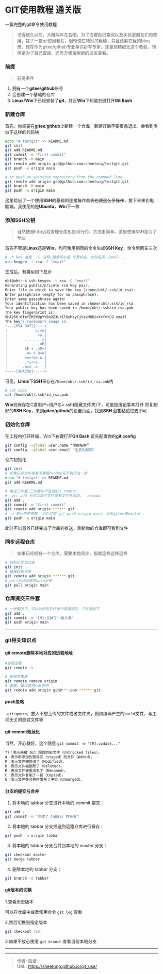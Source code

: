 # GIT使用教程 通关版


一篇完整的git命令使用教程
<!--more-->

>记得很久以前，大概两年左右吧，为了方便自己查阅以及实验室朋友们的使用，搓了一篇git使用教程，很惭愧它特别的粗糙，并且还躺在我的blog里，现在作为gitee/github专业单词拼写专家，还是想精细化这个教程，同样是为了自己查阅，还有方便搜索到的朋友查看。

### 前提
>前提条件 

1. 拥有一个**gitee**/**github**账号
2. 会创建一个基础的仓库
3. **Linux**/**Win**下已经安装了**git**，并且**Win**下知道右键打开**Git Bash**
### 新建仓库
首先，你需要在**gitee**/**github**上新建一个仓库，新建好后不要着急退出。会看到类似于这样的代码块
```bash
echo "# testgit" >> README.md
git init
git add README.md
git commit -m "first commit"
git branch -M main
git remote add origin git@github.com:sheetung/testgit.git
git push -u origin main

#…or push an existing repository from the command line
git remote add origin git@github.com:sheetung/testgit.git
git branch -M main
git push -u origin main
```
这里给出了一个使用**SSH**的基础的连接操作~~其实也就这么多操作~~，接下来来到电脑端，我使用的是**Ubuntu**，**Win**下一样
### 添加SSH公钥
>当然使用http远程管理仓库也是可行的，方法更简单。这里使用SSH是为了~~专业~~

首先不管是**Linux**还是**Win**，均可使用相同的命令生成**SSH Key**，命令后回车三次
```bash
# -t key 类型  -C 注释,随意可以是 计算机名，你的名字，Email...
ssh-keygen -t rsa -C "email"
```
生成后，有类似如下显示
```bash
ubt@ubt:~$ ssh-keygen -t rsa -C "email"
Generating public/private rsa key pair.
Enter file in which to save the key (/home/ubt/.ssh/id_rsa): 
Enter passphrase (empty for no passphrase): 
Enter same passphrase again: 
Your identification has been saved in /home/ubt/.ssh/id_rsa
Your public key has been saved in /home/ubt/.ssh/id_rsa.pub
The key fingerprint is:
SHA256:0fefZMlW9pYVBnOZ3urEl6yMzyCjtzvM8UivXkYvtCQ email
The key's randomart image is:
+---[RSA 3072]----+
|             o.+o|
|         .    +o.|
|        . . . . =|
|         . . ..oB|
|        SE + .oO+|
|         o= o B=o|
|        +o=*o+.o.|
|        .*=++o.  |
|       .o== .o   |
+----[SHA256]-----+
```
可见，**Linux**下**SSH**保存在`/home/ubt/.ssh/id_rsa.pub`内
```bash
# cat copy
cat /home/ubt/.ssh/id_rsa.pub
```
**Win**则保存在C盘用户>用户名>.ssh(隐藏文件夹)下，可直接用记事本打开
将复制好的**SSH Key**，来到**gitee**/**github**的设置页面，找到**SSH 公钥**粘贴进去即可
### 初始化仓库
在工程内打开终端，Win下右键打开**Git Bash**
首先配置你的**git config**
```bash
git config --global user.name “你的名字” 
git config --global user.email "注册的邮箱"
```
仓库初始化
```bash
git init
# 如果已有文件或者不需要readme可不执行这一步
echo "# testgit" >> README.md
git add README.md

# 推送三件套,三件套中不包括git remote
#  git add 也可以单个文件或者文件夹添加，-->baidu
git add .
git commit -m "first commit"
git remote add origin ******.git
# -u 第一次的参数  以后只需 git push origin main  此处gitee是master
git push -u origin main
```
此时不出意外已经完成了仓库的推送，刷新你的仓库即可看到文件

### 同步远程仓库
>如果已经拥有一个仓库，需要本地同步，那就这样这样这样

```bash
# 初始化本地仓库
git init
# 链接远程仓库
git remote add origin ******.git
# pull远程仓库的main分支
git pull origin main
```
### 仓库提交三件套
```bash
# 一般情况下，可以对所有文件进行直接提交，三件套如下
git add .
git commit -m "[M]:又掉了一根头发"
git push origin main
```

------
### git相关知识点
#### git remote删除本地对应的远程地址

```bash
#查看远程
git remote -v
```

```bash
# 删除并重建
git remote remove origin
# 重建，建议使用ssh密钥
git remote add origin git@***.com:******.git
```

#### push忽略
`.gitignore`，放入不想上传的文件或者文件夹，例如编译产生的`build`文件，与工程无关的测试文件等
#### git commit规范化

当然，开心就好，这个随意
`git commit -m "[M]:update..."`
```bash
??：表示未被 Git 跟踪的新文件（Untracked files）。
A：表示新添加到暂存区（staged）的文件（Added）。
M：表示文件被修改了（Modified）。
D：表示文件被删除了（Deleted）。
R：表示文件被重命名了（Renamed）。
C：表示文件复制了一份（Copied）。
U：表示文件在合并时发生了冲突（Unmerged）。
```
#### 分支的提交与合并
1. 将本地的 tabbar 分支进行本地的 commit 提交：
```bash
git add .
git commit -m "完成了 tabBar 的开发"
```
2. 将本地的 tabbar 分支推送到远程仓库进行保存：
```bash
git push -u origin tabbar
```
3. 将本地的 tabbar 分支合并到本地的 master 分支：
```bash
git checkout master
git merge tabbar
```
4. 删除本地的 tabbar 分支：
```bash
git branch -d tabbar
```

#### git版本的切换

1.查看历史版本 

可以在仓库中或者使用命令 `git log` 查看

2.然后切换到指定版本

```bash
git checkout [ID]
```

3.如果不放心使用 `git branch` 查看当前本地分支

-----






---

> 作者: 西塘  
> URL: https://sheetung.github.io/git_use/  

